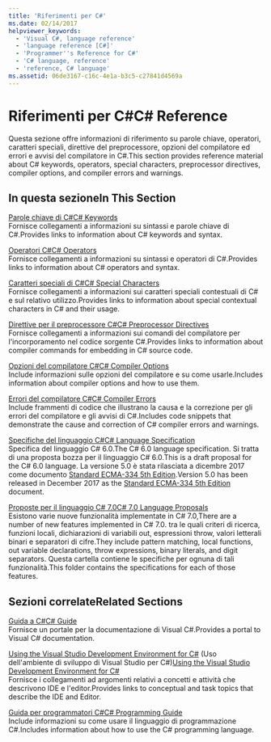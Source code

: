 ```yaml
---
title: 'Riferimenti per C#'
ms.date: 02/14/2017
helpviewer_keywords:
  - 'Visual C#, language reference'
  - 'language reference [C#]'
  - 'Programmer''s Reference for C#'
  - 'C# language, reference'
  - 'reference, C# language'
ms.assetid: 06de3167-c16c-4e1a-b3c5-c27841d4569a
---
```

# <a name="c-reference"></a><span data-ttu-id="f38bd-102">Riferimenti per C#</span><span class="sxs-lookup"><span data-stu-id="f38bd-102">C# Reference</span></span>
<span data-ttu-id="f38bd-103">Questa sezione offre informazioni di riferimento su parole chiave, operatori, caratteri speciali, direttive del preprocessore, opzioni del compilatore ed errori e avvisi del compilatore in C#.</span><span class="sxs-lookup"><span data-stu-id="f38bd-103">This section provides reference material about C# keywords, operators, special characters, preprocessor directives, compiler options, and compiler errors and warnings.</span></span>  
  
## <a name="in-this-section"></a><span data-ttu-id="f38bd-104">In questa sezione</span><span class="sxs-lookup"><span data-stu-id="f38bd-104">In This Section</span></span>  
 [<span data-ttu-id="f38bd-105">Parole chiave di C#</span><span class="sxs-lookup"><span data-stu-id="f38bd-105">C# Keywords</span></span>](../../csharp/language-reference/keywords/index.md)  
 <span data-ttu-id="f38bd-106">Fornisce collegamenti a informazioni su sintassi e parole chiave di C#.</span><span class="sxs-lookup"><span data-stu-id="f38bd-106">Provides links to information about C# keywords and syntax.</span></span>  
  
 [<span data-ttu-id="f38bd-107">Operatori C#</span><span class="sxs-lookup"><span data-stu-id="f38bd-107">C# Operators</span></span>](../../csharp/language-reference/operators/index.md)  
 <span data-ttu-id="f38bd-108">Fornisce collegamenti a informazioni su sintassi e operatori di C#.</span><span class="sxs-lookup"><span data-stu-id="f38bd-108">Provides links to information about C# operators and syntax.</span></span>  

 [<span data-ttu-id="f38bd-109">Caratteri speciali di C#</span><span class="sxs-lookup"><span data-stu-id="f38bd-109">C# Special Characters</span></span>](../../csharp/language-reference/tokens/index.md)  
 <span data-ttu-id="f38bd-110">Fornisce collegamenti a informazioni sui caratteri speciali contestuali di C# e sul relativo utilizzo.</span><span class="sxs-lookup"><span data-stu-id="f38bd-110">Provides links to information about special contextual characters in C# and their usage.</span></span>  

 [<span data-ttu-id="f38bd-111">Direttive per il preprocessore C#</span><span class="sxs-lookup"><span data-stu-id="f38bd-111">C# Preprocessor Directives</span></span>](../../csharp/language-reference/preprocessor-directives/index.md)  
 <span data-ttu-id="f38bd-112">Fornisce collegamenti a informazioni sui comandi del compilatore per l'incorporamento nel codice sorgente C#.</span><span class="sxs-lookup"><span data-stu-id="f38bd-112">Provides links to information about compiler commands for embedding in C# source code.</span></span>  
  
 [<span data-ttu-id="f38bd-113">Opzioni del compilatore C#</span><span class="sxs-lookup"><span data-stu-id="f38bd-113">C# Compiler Options</span></span>](../../csharp/language-reference/compiler-options/index.md)  
 <span data-ttu-id="f38bd-114">Include informazioni sulle opzioni del compilatore e su come usarle.</span><span class="sxs-lookup"><span data-stu-id="f38bd-114">Includes information about compiler options and how to use them.</span></span>  
  
 [<span data-ttu-id="f38bd-115">Errori del compilatore C#</span><span class="sxs-lookup"><span data-stu-id="f38bd-115">C# Compiler Errors</span></span>](../../csharp/language-reference/compiler-messages/index.md)  
 <span data-ttu-id="f38bd-116">Include frammenti di codice che illustrano la causa e la correzione per gli errori del compilatore e gli avvisi di C#.</span><span class="sxs-lookup"><span data-stu-id="f38bd-116">Includes code snippets that demonstrate the cause and correction of C# compiler errors and warnings.</span></span>  
  
 [<span data-ttu-id="f38bd-117">Specifiche del linguaggio C#</span><span class="sxs-lookup"><span data-stu-id="f38bd-117">C# Language Specification</span></span>](../../../_csharplang/spec/introduction.md)  
 <span data-ttu-id="f38bd-118">Specifica del linguaggio C# 6.0.</span><span class="sxs-lookup"><span data-stu-id="f38bd-118">The C# 6.0 language specification.</span></span> <span data-ttu-id="f38bd-119">Si tratta di una proposta bozza per il linguaggio C# 6.0.</span><span class="sxs-lookup"><span data-stu-id="f38bd-119">This is a draft proposal for the C# 6.0 language.</span></span> <span data-ttu-id="f38bd-120">La versione 5.0 è stata rilasciata a dicembre 2017 come documento [Standard ECMA-334 5th Edition](https://www.ecma-international.org/publications/files/ECMA-ST/ECMA-334.pdf).</span><span class="sxs-lookup"><span data-stu-id="f38bd-120">Version 5.0 has been released in December 2017 as the [Standard ECMA-334 5th Edition](https://www.ecma-international.org/publications/files/ECMA-ST/ECMA-334.pdf) document.</span></span>
  
 [<span data-ttu-id="f38bd-121">Proposte per il linguaggio C# 7.0</span><span class="sxs-lookup"><span data-stu-id="f38bd-121">C# 7.0 Language Proposals</span></span>](../../../_csharplang/proposals/csharp-7.0/pattern-matching.md)  
 <span data-ttu-id="f38bd-122">Esistono varie nuove funzionalità implementate in C# 7.0,</span><span class="sxs-lookup"><span data-stu-id="f38bd-122">There are a number of new features implemented in C# 7.0.</span></span> <span data-ttu-id="f38bd-123">tra le quali criteri di ricerca, funzioni locali, dichiarazioni di variabili out, espressioni throw, valori letterali binari e separatori di cifre.</span><span class="sxs-lookup"><span data-stu-id="f38bd-123">They include pattern matching, local functions, out variable declarations, throw expressions, binary literals, and digit separators.</span></span> <span data-ttu-id="f38bd-124">Questa cartella contiene le specifiche per ognuna di tali funzionalità.</span><span class="sxs-lookup"><span data-stu-id="f38bd-124">This folder contains the specifications for each of those features.</span></span>
  
## <a name="related-sections"></a><span data-ttu-id="f38bd-125">Sezioni correlate</span><span class="sxs-lookup"><span data-stu-id="f38bd-125">Related Sections</span></span>  

 [<span data-ttu-id="f38bd-126">Guida a C#</span><span class="sxs-lookup"><span data-stu-id="f38bd-126">C# Guide</span></span>](../../csharp/index.md)  
 <span data-ttu-id="f38bd-127">Fornisce un portale per la documentazione di Visual C#.</span><span class="sxs-lookup"><span data-stu-id="f38bd-127">Provides a portal to Visual C# documentation.</span></span>  
  
 <span data-ttu-id="f38bd-128">[Using the Visual Studio Development Environment for C#](/visualstudio/csharp-ide/using-the-visual-studio-development-environment-for-csharp) (Uso dell'ambiente di sviluppo di Visual Studio per C#)</span><span class="sxs-lookup"><span data-stu-id="f38bd-128">[Using the Visual Studio Development Environment for C#](/visualstudio/csharp-ide/using-the-visual-studio-development-environment-for-csharp)</span></span>  
 <span data-ttu-id="f38bd-129">Fornisce i collegamenti ad argomenti relativi a concetti e attività che descrivono IDE e l'editor.</span><span class="sxs-lookup"><span data-stu-id="f38bd-129">Provides links to conceptual and task topics that describe the IDE and Editor.</span></span>  
  
 [<span data-ttu-id="f38bd-130">Guida per programmatori C#</span><span class="sxs-lookup"><span data-stu-id="f38bd-130">C# Programming Guide</span></span>](../../csharp/programming-guide/index.md)  
 <span data-ttu-id="f38bd-131">Include informazioni su come usare il linguaggio di programmazione C#.</span><span class="sxs-lookup"><span data-stu-id="f38bd-131">Includes information about how to use the C# programming language.</span></span>
